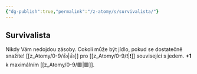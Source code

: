 ```yaml
---
{"dg-publish":true,"permalink":"/z-atomy/s/survivalista/"}
---
```


## Survivalista
Nikdy Vám nedojdou zásoby. Cokoli může být jídlo, pokud se dostatečně snažíte! 
[[z_Atomy/0-9/👍\|👍]] pro [[z_Atomy/0-9/❗\|❗]] související s jedem. 
**+1** k maximálním [[z_Atomy/0-9/🟥\|🟥]].